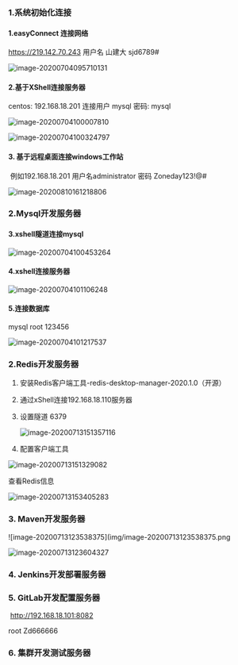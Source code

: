### 1.系统初始化连接



#### 1.easyConnect  连接网络

https://219.142.70.243      用户名 山建大   sjd6789#

![image-20200704095710131](./img/image-20200704095710131.png)



#### 2.基于XShell连接服务器

centos:  192.168.18.201
连接用户 mysql  密码: mysql

![image-20200704100007810](./img/image-20200704100007810.png)



![image-20200704100324797](./img/image-20200704100324797.png)



#### 			3. 基于远程桌面连接windows工作站



​					例如192.168.18.201   用户名administrator  密码 Zoneday123!@#

![image-20200810161218806](img/image-20200810161218806.png)





### 2.Mysql开发服务器



#### 3.xshell隧道连接mysql  

![image-20200704100453264](E:\tools\system\电子云\青云\img\image-20200704100453264.png)



####         4.xshell连接服务器

![image-20200704101106248](./img/image-20200704101106248.png)

#### 5.连接数据库

mysql root  123456



![image-20200704101217537](E:\tools\system\电子云\青云\img\image-20200704101217537.png)







### 2.Redis开发服务器

1. 安装Redis客户端工具-redis-desktop-manager-2020.1.0（开源）

2. 通过xShell连接192.168.18.110服务器

3. 设置隧道  6379

   ![image-20200713151357116](img/image-20200713151357116.png)

4. 配置客户端工具

![image-20200713151329082](img/image-20200713151329082.png)



查看Redis信息

![image-20200713153405283](img/image-20200713153405283.png)



### 3.  Maven开发服务器

![image-20200713123538375](img/image-20200713123538375.png

![image-20200713123604327](img/image-20200713123604327.png)



### 4. Jenkins开发部署服务器



### 5. GitLab开发配置服务器

​	http://192.168.18.101:8082

  root  Zd666666

### 6. 集群开发测试服务器